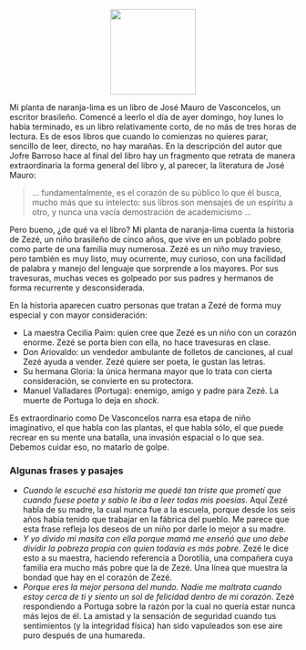 <!--
.. title: Mi planta de naranja-lima
.. slug: mi-planta-de-naranja-lima
.. date: 2022-02-28 13:40:45 UTC-06:00
.. tags: literatura-brasileña, favoritos
.. category: 
.. link: 
.. description: 
.. type: text
-->

<p style="text-align: center;">
<img src="https://i.gr-assets.com/images/S/compressed.photo.goodreads.com/books/1312928956l/10200182.jpg" width="150px">
</p>

Mi planta de naranja-lima es un libro de José Mauro de Vasconcelos, un escritor brasileño. Comencé a leerlo el día de ayer domingo, hoy lunes lo había terminado, es un libro relativamente corto, de no más de tres horas de lectura. Es de esos libros que cuando lo comienzas no quieres parar, sencillo de leer, directo, no hay marañas. En la descripción del autor que Jofre Barroso hace al final del libro hay un fragmento que retrata de manera extraordinaria la forma general del libro y, al parecer, la literatura de José Mauro:

> ... fundamentalmente, es el corazón de su público lo que él busca, mucho más que su intelecto: sus libros son mensajes de un espíritu a otro, y nunca una vacía demostración de academicismo ...

Pero bueno, ¿de qué va el libro? Mi planta de naranja-lima cuenta la historia de Zezé, un niño brasileño de cinco años, que vive en un poblado pobre como parte de una familia muy numerosa. Zezé es un niño muy travieso, pero también es muy listo, muy ocurrente, muy curioso, con una facilidad de palabra y manejo del lenguaje que sorprende a los mayores. Por sus travesuras, muchas veces es golpeado por sus padres y hermanos de forma recurrente y desconsiderada. 

En la historia aparecen cuatro personas que tratan a Zezé de forma muy especial y con mayor consideración:

* La maestra Cecilia Paim: quien cree que Zezé es un niño con un corazón enorme. Zezé se porta bien con ella, no hace travesuras en clase.
* Don Ariovaldo: un vendedor ambulante de folletos de canciones, al cual Zezé ayuda a vender. Zezé quiere ser poeta, le gustan las letras.
* Su hermana Gloria: la única hermana mayor que lo trata con cierta consideración, se convierte en su protectora.
* Manuel Valladares (Portuga): enemigo, amigo y padre para Zezé. La muerte de Portuga lo deja en *shock*.

Es extraordinario como De Vasconcelos narra esa etapa de niño imaginativo, el que habla con las plantas, el que habla sólo, el que puede recrear en su mente una batalla, una invasión espacial o lo que sea. Debemos cuidar eso, no matarlo de golpe. 

### Algunas frases y pasajes

* *Cuando le escuché esa historia me quedé tan triste que prometí que cuando fuese poeta y sabio le iba a leer todas mis poesías*. Aquí Zezé habla de su madre, la cual nunca fue a la escuela, porque desde los seis años había tenido que trabajar en la fábrica del pueblo. Me parece que esta frase refleja los deseos de un niño por darle lo mejor a su madre.
* *Y yo divido mi masita con ella porque mamá me enseñó que uno debe dividir la pobreza propia con quien todavía es más pobre*. Zezé le dice esto a su maestra, haciendo referencia a Dorotília, una compañera cuya familia era mucho más pobre que la de Zezé. Una línea que muestra la bondad que hay en el corazón de Zezé.
* *Porque eres la mejor persona del mundo. Nadie me maltrata cuando estoy cerca de ti y siento un sol de felicidad dentro de mi corazón*. Zezé respondiendo a Portuga sobre la razón por la cual no quería estar nunca más lejos de él. La amistad y la sensación de seguridad cuando tus sentimientos (y la integridad física) han sido vapuleados son ese aire puro después de una humareda.













 


